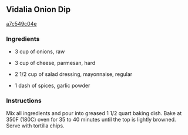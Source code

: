 ## Vidalia Onion Dip

[a7c549c04e](https://recipeland.com/recipe/v/vidalia-onion-dip-53031)

### Ingredients

 - 3 cup of onions, raw

 - 3 cup of cheese, parmesan, hard

 - 2 1/2 cup of salad dressing, mayonnaise, regular

 - 1 dash of spices, garlic powder

### Instructions

Mix all ingredients and pour into greased 1 1/2 quart baking dish. Bake at 350F (180C) oven for 35 to 40 minutes until the top is lightly browned. Serve with tortilla chips.